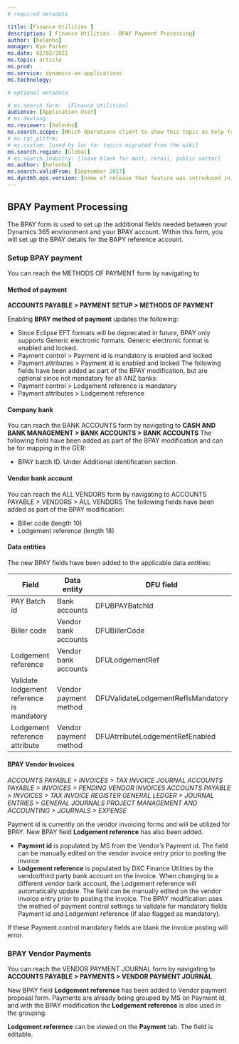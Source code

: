 ```yaml
---
# required metadata

title: [Finance Utilities ]
description: [ Finance Utilities - BPAY Payment Processing]
author: [helenho]
manager: Kym Parker
ms.date: 02/03/2021
ms.topic: article
ms.prod: 
ms.service: dynamics-ax-applications
ms.technology: 

# optional metadata

# ms.search.form:  [Finance Utilities]
audience: [Application User]
# ms.devlang: 
ms.reviewer: [helenho]
ms.search.scope: [Which Operations client to show this topic as help for, to be set by content strategist, see list here: https://microsoft.sharepoint.com/teams/DynDoc/_layouts/15/WopiFrame.aspx?sourcedoc={23419e1c-eb64-42e9-aa9b-79875b428718}&action=edit&wd=target%28Core%20Dynamics%20AX%20CP%20requirements%2Eone%7C4CC185C0%2DEFAA%2D42CD%2D94B9%2D8F2A45E7F61A%2FVersions%20list%20for%20docs%20topics%7CC14BE630%2D5151%2D49D6%2D8305%2D554B5084593C%2F%29]
# ms.tgt_pltfrm: 
# ms.custom: [used by loc for topics migrated from the wiki]
ms.search.region: [Global]
# ms.search.industry: [leave blank for most, retail, public sector]
ms.author: [helenho]
ms.search.validFrom: [September 2017]
ms.dyn365.ops.version: [name of release that feature was introduced in, see list here: https://microsoft.sharepoint.com/teams/DynDoc/_layouts/15/WopiFrame.aspx?sourcedoc={23419e1c-eb64-42e9-aa9b-79875b428718}&action=edit&wd=target%28Core%20Dynamics%20AX%20CP%20requirements%2Eone%7C4CC185C0%2DEFAA%2D42CD%2D94B9%2D8F2A45E7F61A%2FVersions%20list%20for%20docs%20topics%7CC14BE630%2D5151%2D49D6%2D8305%2D554B5084593C%2F%29]
---
```


## BPAY Payment Processing

The BPAY form is used to set up the additional fields needed between your Dynamics 365 environment and your BPAY account. 
Within this form, you will set up the BPAY details for the BAPY reference account.

### Setup BPAY payment
 
You can reach the METHODS OF PAYMENT form by navigating to
#### 	Method of payment

**ACCOUNTS PAYABLE > PAYMENT SETUP > METHODS OF PAYMENT**

Enabling  **BPAY method of payment** updates the following:
-	Since Eclipse EFT formats will be deprecated in future, BPAY only supports Generic electronic formats. Generic electronic format is enabled and locked.
-	Payment control > Payment id is mandatory is enabled and locked
-	Payment attributes > Payment id is enabled and locked
The following fields have been added as part of the BPAY modification, but are optional since not mandatory for all ANZ banks:
-	Payment control > Lodgement reference is mandatory
-	Payment attributes > Lodgement reference 

#### Company bank
You can reach the BANK ACCOUNTS form by navigating to
**CASH AND BANK MANAGEMENT > BANK ACCOUNTS > BANK ACCOUNTS**
The following field have been added as part of the BPAY modification and can be for mapping in the GER:
-	BPAY batch ID. Under Additional identification section.

#### 	Vendor bank account
You can reach the ALL VENDORS form by navigating to
ACCOUNTS PAYABLE > VENDORS > ALL VENDORS
The following fields have been added as part of the BPAY modification:
- Biller code (length 10)
-	Lodgement reference (length 18)

#### Data entities
The new BPAY fields have been added to the applicable data entities:

|    Field    |    Data entity   |    DFU field   |
|-|-|-|
|  PAY Batch id  |  Bank accounts  |  DFUBPAYBatchId  |
|  Biller code |  Vendor bank accounts  |  DFUBillerCode  |
|  Lodgement reference |  Vendor bank accounts  |  DFULodgementRef  |
|  Validate lodgement reference is mandatory |  Vendor payment method  |  DFUValidateLodgementRefIsMandatory  |
|  Lodgement reference attribute |  Vendor payment method  |  DFUAtrributeLodgementRefEnabled  |

#### 	BPAY Vendor Invoices
*ACCOUNTS PAYABLE > INVOICES > TAX INVOICE JOURNAL
ACCOUNTS PAYABLE > INVOICES > PENDING VENDOR INVOICES
ACCOUNTS PAYABLE > INVOICES > TAX INVOICE REGISTER
GENERAL LEDGER > JOURNAL ENTRIES > GENERAL JOURNALS
PROJECT MANAGEMENT AND ACCOUNTING > JOURNALS > EXPENSE*  

Payment id is currently on the vendor invoicing forms and will be utilized for BPAY. New BPAY field 
**Lodgement reference** has also been added.

- **Payment id** is populated by MS from the Vendor’s Payment id. The field can be manually edited on the vendor invoice entry prior to posting the invoice
- **Lodgement reference** is populated by DXC Finance Utilities by the vendor/third party bank account on the invoice. When changing to a different vendor bank account, the Lodgement reference will automatically update. The field can be manually edited on the vendor invoice entry prior to posting the invoice.
The BPAY modification uses the method of payment control settings to validate for mandatory fields Payment id and Lodgement reference (if also flagged as mandatory).

If these Payment control mandatory fields are blank the invoice posting will error.

### BPAY Vendor Payments
You can reach the VENDOR PAYMENT JOURNAL form by navigating to
**ACCOUNTS PAYABLE > PAYMENTS > VENDOR PAYMENT JOURNAL**

New BPAY field **Lodgement reference** has been added to Vendor payment proposal form. 
Payments are already being grouped by MS on Payment Id, and with the BPAY modification the **Lodgement reference** is also used in the grouping.

**Lodgement reference** can be viewed on the **Payment** tab. The field is editable.
